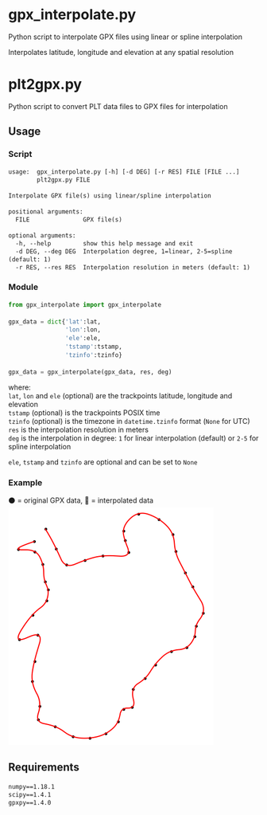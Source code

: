 # gpx_interpolate.py

Python script to interpolate GPX files using linear or spline interpolation

Interpolates latitude, longitude and elevation at any spatial resolution

# plt2gpx.py

Python script to convert PLT data files to GPX files for interpolation

## Usage

### Script
```
usage:  gpx_interpolate.py [-h] [-d DEG] [-r RES] FILE [FILE ...]
        plt2gpx.py FILE

Interpolate GPX file(s) using linear/spline interpolation

positional arguments:
  FILE               GPX file(s)

optional arguments:
  -h, --help         show this help message and exit
  -d DEG, --deg DEG  Interpolation degree, 1=linear, 2-5=spline (default: 1)
  -r RES, --res RES  Interpolation resolution in meters (default: 1)
```

### Module
```python
from gpx_interpolate import gpx_interpolate

gpx_data = dict{'lat':lat,
                'lon':lon,
                'ele':ele,
                'tstamp':tstamp,
                'tzinfo':tzinfo}

gpx_data = gpx_interpolate(gpx_data, res, deg)
```

where:  
`lat`, `lon` and `ele` (optional) are the trackpoints latitude, longitude and elevation   
`tstamp` (optional) is the trackpoints POSIX time  
`tzinfo` (optional) is the timezone in `datetime.tzinfo` format (`None` for UTC)   
`res` is the interpolation resolution in meters  
`deg` is the interpolation in degree: `1` for linear interpolation (default) or `2-5` for spline interpolation  

`ele`, `tstamp` and `tzinfo` are optional and can be set to `None`

### Example
:black_circle: = original GPX data, :red_circle: = interpolated data  
![plot.png](plot.png)

## Requirements
```
numpy==1.18.1
scipy==1.4.1
gpxpy==1.4.0
```

